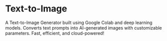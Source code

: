 # Text-to-Image
A Text-to-Image Generator built using Google Colab and deep learning models. Converts text prompts into AI-generated images with customizable parameters. Fast, efficient, and cloud-powered!
